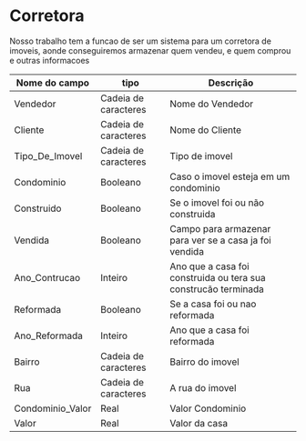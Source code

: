 # Corretora
Nosso trabalho tem a funcao de ser um sistema para um corretora de imoveis, aonde conseguiremos armazenar quem vendeu, e quem comprou e outras informacoes



|Nome do campo|tipo|Descrição|
|-------------|----|---------|
Vendedor|Cadeia de caracteres|Nome do Vendedor
Cliente |Cadeia de caracteres|Nome do Cliente
Tipo_De_Imovel|Cadeia de caracteres|Tipo de imovel
Condominio|Booleano|Caso o imovel esteja em um condominio
Construido|Booleano|Se o imovel foi ou não construida
Vendida|Booleano|Campo para armazenar para ver se a casa ja foi vendida
Ano_Contrucao|Inteiro|Ano que a casa foi construida ou tera sua construcão terminada
Reformada|Booleano|Se a casa foi ou nao reformada
Ano_Reformada|Inteiro|Ano que a casa foi reformada 
Bairro  |Cadeia de caracteres|Bairro do imovel
Rua|Cadeia de caracteres|A rua do imovel
Condominio_Valor|Real|Valor Condominio
Valor|Real|Valor da casa
